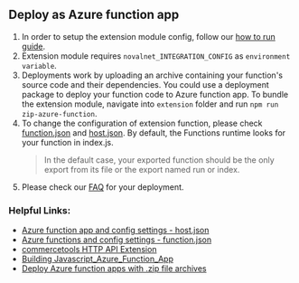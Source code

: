 ## Deploy as Azure function app

1. In order to setup the extension module config, follow our [how to run guide](../../../../extension/docs/HowToRun.md).
2. Extension module requires `novalnet_INTEGRATION_CONFIG` as `environment variable`.
3. Deployments work by uploading an archive containing your function's source code and their dependencies. 
You could use a deployment package to deploy your function code to Azure function app.
To bundle the extension module, navigate into `extension` folder and run `npm run zip-azure-function`. 
4. To change the configuration of extension function, please check [function.json](../../../../extension/extension-trigger/function.json) and [host.json](../../../../extension/host.json).
   By default, the Functions runtime looks for your function in index.js.
    > In the default case, your exported function should be the only export from its file or the export named run or index.
5. Please check our [FAQ](../../../../docs/FAQ.md) for your deployment.

### Helpful Links: 
- [Azure function app and config settings - host.json](https://docs.microsoft.com/en-us/azure/azure-functions/functions-host-json)
- [Azure functions and config settings - function.json](https://docs.microsoft.com/en-us/azure/azure-functions/functions-reference?tabs=blob)
- [commercetools HTTP API Extension](https://docs.commercetools.com/api/projects/api-extensions#http-destination)
- [Building Javascript_Azure_Function_App](https://docs.microsoft.com/en-us/azure/azure-functions/functions-reference-node)
- [Deploy Azure function apps with .zip file archives](https://docs.microsoft.com/en-us/azure/azure-functions/deployment-zip-push)
